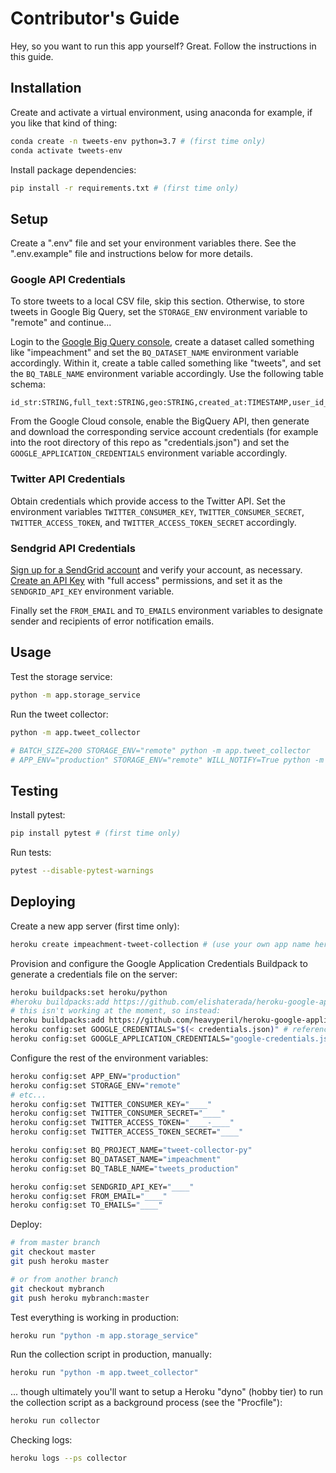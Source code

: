 # Contributor's Guide

Hey, so you want to run this app yourself? Great. Follow the instructions in this guide.

## Installation

Create and activate a virtual environment, using anaconda for example, if you like that kind of thing:

```sh
conda create -n tweets-env python=3.7 # (first time only)
conda activate tweets-env
```

Install package dependencies:

```sh
pip install -r requirements.txt # (first time only)
```

## Setup

Create a ".env" file and set your environment variables there. See the ".env.example" file and instructions below for more details.

### Google API Credentials

To store tweets to a local CSV file, skip this section. Otherwise, to store tweets in Google Big Query, set the `STORAGE_ENV` environment variable to "remote" and continue...

Login to the [Google Big Query console](https://console.cloud.google.com/bigquery), create a dataset called something like "impeachment" and set the `BQ_DATASET_NAME` environment variable accordingly. Within it, create a table called something like "tweets", and set the `BQ_TABLE_NAME` environment variable accordingly. Use the following table schema:

    id_str:STRING,full_text:STRING,geo:STRING,created_at:TIMESTAMP,user_id_str:STRING,user_screen_name:STRING,user_description:STRING,user_location:STRING,user_verified:BOOLEAN

From the Google Cloud console, enable the BigQuery API, then generate and download the corresponding service account credentials (for example into the root directory of this repo as "credentials.json") and set the `GOOGLE_APPLICATION_CREDENTIALS` environment variable accordingly.

### Twitter API Credentials

Obtain credentials which provide access to the Twitter API. Set the environment variables `TWITTER_CONSUMER_KEY`, `TWITTER_CONSUMER_SECRET`, `TWITTER_ACCESS_TOKEN`, and `TWITTER_ACCESS_TOKEN_SECRET` accordingly.

### Sendgrid API Credentials

[Sign up for a SendGrid account](https://signup.sendgrid.com/) and verify your account, as necessary. [Create an API Key](https://app.sendgrid.com/settings/api_keys) with "full access" permissions, and set it as the  `SENDGRID_API_KEY` environment variable.

Finally set the `FROM_EMAIL` and `TO_EMAILS` environment variables to designate sender and recipients of error notification emails.

## Usage

Test the storage service:

```sh
python -m app.storage_service
```

Run the tweet collector:

```sh
python -m app.tweet_collector

# BATCH_SIZE=200 STORAGE_ENV="remote" python -m app.tweet_collector
# APP_ENV="production" STORAGE_ENV="remote" WILL_NOTIFY=True python -m app.tweet_collector
```

## Testing

Install pytest:

```sh
pip install pytest # (first time only)
```

Run tests:

```sh
pytest --disable-pytest-warnings
```

## Deploying

Create a new app server (first time only):

```sh
heroku create impeachment-tweet-collection # (use your own app name here)
```

Provision and configure the Google Application Credentials Buildpack to generate a credentials file on the server:

```sh
heroku buildpacks:set heroku/python
#heroku buildpacks:add https://github.com/elishaterada/heroku-google-application-credentials-buildpack
# this isn't working at the moment, so instead:
heroku buildpacks:add https://github.com/heavyperil/heroku-google-application-credentials-buildpack
heroku config:set GOOGLE_CREDENTIALS="$(< credentials.json)" # references local creds
heroku config:set GOOGLE_APPLICATION_CREDENTIALS="google-credentials.json"
```

Configure the rest of the environment variables:

```sh
heroku config:set APP_ENV="production"
heroku config:set STORAGE_ENV="remote"
# etc...
heroku config:set TWITTER_CONSUMER_KEY="____"
heroku config:set TWITTER_CONSUMER_SECRET="____"
heroku config:set TWITTER_ACCESS_TOKEN="____-____"
heroku config:set TWITTER_ACCESS_TOKEN_SECRET="____"

heroku config:set BQ_PROJECT_NAME="tweet-collector-py"
heroku config:set BQ_DATASET_NAME="impeachment"
heroku config:set BQ_TABLE_NAME="tweets_production"

heroku config:set SENDGRID_API_KEY="____"
heroku config:set FROM_EMAIL="____"
heroku config:set TO_EMAILS="____"
```

Deploy:

```sh
# from master branch
git checkout master
git push heroku master

# or from another branch
git checkout mybranch
git push heroku mybranch:master
```

Test everything is working in production:

```sh
heroku run "python -m app.storage_service"
```

Run the collection script in production, manually:

```sh
heroku run "python -m app.tweet_collector"
```

... though ultimately you'll want to setup a Heroku "dyno" (hobby tier) to run the collection script as a background process (see the "Procfile"):

```sh
heroku run collector
```

Checking logs:

```sh
heroku logs --ps collector
```
